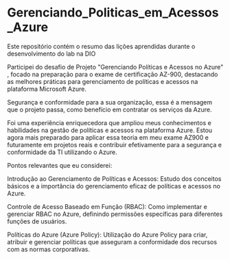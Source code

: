 # Gerenciando_Politicas_em_Acessos_Azure
Este repositório contém o resumo das lições aprendidas durante o desenvolvimento do lab na DIO

Participei do desafio de Projeto "Gerenciando Políticas e Acessos no Azure" , focado na preparação para o exame de certificação AZ-900, destacando as melhores práticas para gerenciamento de políticas e acessos na plataforma Microsoft Azure.

Segurança e conformidade para a sua organização, essa é a mensagem que o projeto passa, como benefício em contratar os serviços da Azure.

Foi uma experiência enriquecedora que ampliou meus conhecimentos e habilidades na gestão de políticas e acessos na plataforma Azure. Estou agora mais preparado para aplicar essa teoria em meu exame AZ900 e futuramente em projetos reais e contribuir efetivamente para a segurança e conformidade da TI utilizando o Azure.

Pontos relevantes que eu considerei:

Introdução ao Gerenciamento de Políticas e Acessos:
Estudo dos conceitos básicos e a importância do gerenciamento eficaz de políticas e acessos no Azure.

Controle de Acesso Baseado em Função (RBAC):
Como implementar e gerenciar RBAC no Azure, definindo permissões específicas para diferentes funções de usuários.

Políticas do Azure (Azure Policy):
Utilização do Azure Policy para criar, atribuir e gerenciar políticas que asseguram a conformidade dos recursos com as normas corporativas.


